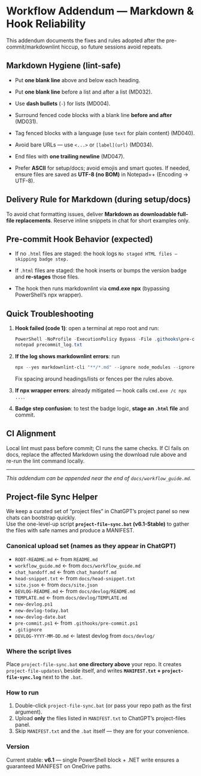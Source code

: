 # Workflow Addendum — Markdown & Hook Reliability

This addendum documents the fixes and rules adopted after the pre-commit/markdownlint hiccup, so future sessions avoid repeats.

## Markdown Hygiene (lint-safe)

- Put **one blank line** above and below each heading.

- Put **one blank line** before a list and after a list (MD032).

- Use **dash bullets** (`-`) for lists (MD004).

- Surround fenced code blocks with a blank line **before and after** (MD031).

- Tag fenced blocks with a language (use `text` for plain content) (MD040).

- Avoid bare URLs — use `<...>` or `[label](url)` (MD034).

- End files with **one trailing newline** (MD047).

- Prefer **ASCII** for setup/docs; avoid emojis and smart quotes. If needed, ensure files are saved as **UTF-8 (no BOM)** in Notepad++ (Encoding → UTF-8).

## Delivery Rule for Markdown (during setup/docs)

To avoid chat formatting issues, deliver **Markdown as downloadable full-file replacements**. Reserve inline snippets in chat for short examples only.

## Pre-commit Hook Behavior (expected)

- If no `.html` files are staged: the hook logs `No staged HTML files — skipping badge step.`

- If `.html` files are staged: the hook inserts or bumps the version badge and **re-stages** those files.

- The hook then runs markdownlint via **cmd.exe npx** (bypassing PowerShell’s npx wrapper).

## Quick Troubleshooting

1. **Hook failed (code 1)**: open a terminal at repo root and run:

   ```powershell
   PowerShell -NoProfile -ExecutionPolicy Bypass -File .githooks\pre-commit.ps1 *>&1 | Tee-Object precommit_log.txt
   notepad precommit_log.txt
   ```

2. **If the log shows markdownlint errors**: run

   ```powershell
   npx --yes markdownlint-cli "**/*.md" --ignore node_modules --ignore "lychee/**"
   ```

   Fix spacing around headings/lists or fences per the rules above.

3. **If npx wrapper errors**: already mitigated — hook calls `cmd.exe /c npx ...`.

4. **Badge step confusion**: to test the badge logic, **stage an `.html` file** and commit.

## CI Alignment

Local lint must pass before commit; CI runs the same checks. If CI fails on docs, replace the affected Markdown using the download rule above and re-run the lint command locally.

---

_This addendum can be appended near the end of `docs/workflow_guide.md`._

<!-- START PATCH: Project-file Sync Helper -->
## Project-file Sync Helper

We keep a curated set of “project files” in ChatGPT’s project panel so new chats can bootstrap quickly.  
Use the one-level-up script **`project-file-sync.bat` (v6.1-Stable)** to gather the files with safe names and produce a MANIFEST.

### Canonical upload set (names as they appear in ChatGPT)
- `ROOT-README.md`  ← from `README.md`
- `workflow_guide.md`  ← from `docs/workflow_guide.md`
- `chat_handoff.md`  ← from `chat_handoff.md`
- `head-snippet.txt`  ← from `docs/head-snippet.txt`
- `site.json`  ← from `docs/site.json`
- `DEVLOG-README.md`  ← from `docs/devlog/README.md`
- `TEMPLATE.md`  ← from `docs/devlog/TEMPLATE.md`
- `new-devlog.ps1`
- `new-devlog-today.bat`
- `new-devlog-date.bat`
- `pre-commit.ps1`  ← from `.githooks/pre-commit.ps1`
- `.gitignore`
- `DEVLOG-YYYY-MM-DD.md`  ← latest devlog from `docs/devlog/`

### Where the script lives
Place `project-file-sync.bat` **one directory above** your repo. It creates `project-file-updates\` beside itself, and writes **`MANIFEST.txt` + `project-file-sync.log`** next to the `.bat`.

### How to run
1. Double-click `project-file-sync.bat` (or pass your repo path as the first argument).
2. Upload **only** the files listed in `MANIFEST.txt` to ChatGPT’s project-files panel.
3. Skip `MANIFEST.txt` and the `.bat` itself — they are for your convenience.

### Version
Current stable: **v6.1** — single PowerShell block + .NET write ensures a guaranteed MANIFEST on OneDrive paths.
<!-- END PATCH: Project-file Sync Helper -->

